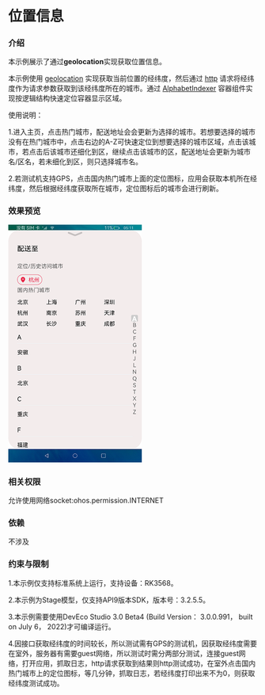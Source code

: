 # 位置信息

### 介绍

本示例展示了通过**geolocation**实现获取位置信息。

本示例使用 [geolocation](https://gitee.com/openharmony/docs/blob/master/zh-cn/application-dev/reference/apis/js-apis-geolocation.md) 实现获取当前位置的经纬度，然后通过 [http](https://gitee.com/openharmony/docs/blob/master/zh-cn/application-dev/reference/apis/js-apis-http.md) 请求将经纬度作为请求参数获取到该经纬度所在的城市。通过 [AlphabetIndexer](https://gitee.com/openharmony/docs/blob/master/zh-cn/application-dev/reference/arkui-ts/ts-container-alphabet-indexer.md) 容器组件实现按逻辑结构快速定位容器显示区域。

使用说明：

1.进入主页，点击热门城市，配送地址会会更新为选择的城市。若想要选择的城市没有在热门城市中，点击右边的A-Z可快速定位到想要选择的城市区域，点击该城市，若点击后该城市还细化到区，继续点击该城市的区，配送地址会更新为城市名/区名，若未细化到区，则只选择城市名。

2.若测试机支持GPS，点击国内热门城市上面的定位图标，应用会获取本机所在经纬度，然后根据经纬度获取所在城市，定位图标后的城市会进行刷新。


### 效果预览

![](screenshots/devices/zh/position.png)

### 相关权限

允许使用网络socket:ohos.permission.INTERNET

### 依赖

不涉及

### 约束与限制

1.本示例仅支持标准系统上运行，支持设备：RK3568。

2.本示例为Stage模型，仅支持API9版本SDK，版本号：3.2.5.5。

3.本示例需要使用DevEco Studio 3.0 Beta4 (Build Version： 3.0.0.991， built on July 6， 2022)才可编译运行。

4.因接口获取经纬度的时间较长，所以测试需有GPS的测试机，因获取经纬度需要在室外，服务器有需要guest网络，所以测试时需分两部分测试，连接guest网络，打开应用，抓取日志，http请求获取到结果则http测试成功，在室外点击国内热门城市上的定位图标，等几分钟，抓取日志，若经纬度打印出来不为0，则获取经纬度测试成功。